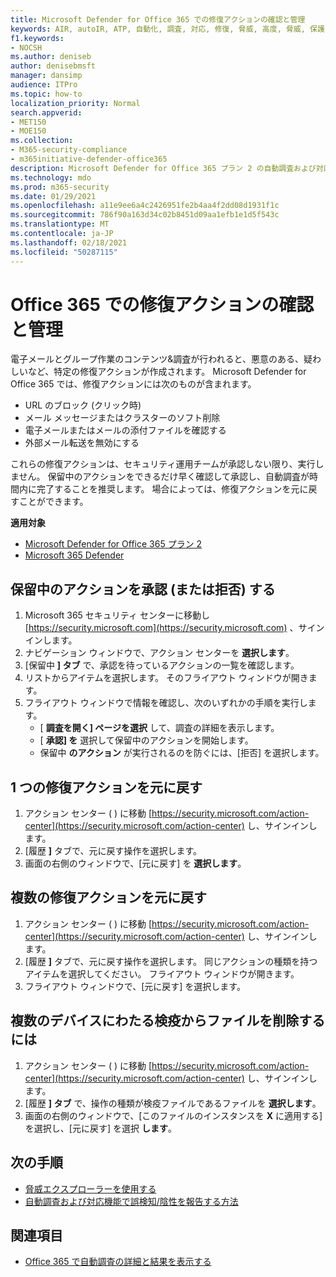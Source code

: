 ```yaml
---
title: Microsoft Defender for Office 365 での修復アクションの確認と管理
keywords: AIR, autoIR, ATP, 自動化, 調査, 対応, 修復, 脅威, 高度, 脅威, 保護
f1.keywords:
- NOCSH
ms.author: deniseb
author: denisebmsft
manager: dansimp
audience: ITPro
ms.topic: how-to
localization_priority: Normal
search.appverid:
- MET150
- MOE150
ms.collection:
- M365-security-compliance
- m365initiative-defender-office365
description: Microsoft Defender for Office 365 プラン 2 の自動調査および対応機能の修復アクションについて説明します。
ms.technology: mdo
ms.prod: m365-security
ms.date: 01/29/2021
ms.openlocfilehash: a11e9ee6a4c2426951fe2b4aa4f2dd08d1931f1c
ms.sourcegitcommit: 786f90a163d34c02b8451d09aa1efb1e1d5f543c
ms.translationtype: MT
ms.contentlocale: ja-JP
ms.lasthandoff: 02/18/2021
ms.locfileid: "50287115"
---
```

# <a name="review-and-manage-remediation-actions-in-office-365"></a>Office 365 での修復アクションの確認と管理

電子メールとグループ作業のコンテンツ&調査が行われると、悪意のある、疑わしいなど、特定の修復アクションが作成されます。 Microsoft Defender for Office 365 では、修復アクションには次のものが含まれます。
- URL のブロック (クリック時)
- メール メッセージまたはクラスターのソフト削除
- 電子メールまたはメールの添付ファイルを確認する
- 外部メール転送を無効にする

これらの修復アクションは、セキュリティ運用チームが承認しない限り、実行しません。 保留中のアクションをできるだけ早く確認して承認し、自動調査が時間内に完了することを推奨します。 場合によっては、修復アクションを元に戻すことができます。

**適用対象**
- [Microsoft Defender for Office 365 プラン 2](office-365-atp.md)
- [Microsoft 365 Defender](../mtp/microsoft-threat-protection.md)

## <a name="approve-or-reject-pending-actions"></a>保留中のアクションを承認 (または拒否) する

1. Microsoft 365 セキュリティ センターに移動し [https://security.microsoft.com](https://security.microsoft.com) 、サインインします。
2. ナビゲーション ウィンドウで、アクション センターを **選択します**。
3. [保留中 **] タブ** で、承認を待っているアクションの一覧を確認します。
4. リストからアイテムを選択します。 そのフライアウト ウィンドウが開きます。 
5. フライアウト ウィンドウで情報を確認し、次のいずれかの手順を実行します。
   - [ **調査を開く] ページを選択** して、調査の詳細を表示します。
   - [ **承認] を** 選択して保留中のアクションを開始します。
   - 保留中 **のアクション** が実行されるのを防ぐには、[拒否] を選択します。

## <a name="undo-one-remediation-action"></a>1 つの修復アクションを元に戻す

1. アクション センター ( ) に移動 [https://security.microsoft.com/action-center](https://security.microsoft.com/action-center) し、サインインします。
2. [履歴 **]** タブで、元に戻す操作を選択します。
3. 画面の右側のウィンドウで、[元に戻す] を **選択します**。

## <a name="undo-multiple-remediation-actions"></a>複数の修復アクションを元に戻す

1. アクション センター ( ) に移動 [https://security.microsoft.com/action-center](https://security.microsoft.com/action-center) し、サインインします。
2. [履歴 **]** タブで、元に戻す操作を選択します。 同じアクションの種類を持つアイテムを選択してください。 フライアウト ウィンドウが開きます。
3. フライアウト ウィンドウで、[元に戻す] を選択します。

## <a name="to-remove-a-file-from-quarantine-across-multiple-devices"></a>複数のデバイスにわたる検疫からファイルを削除するには

1. アクション センター ( ) に移動 [https://security.microsoft.com/action-center](https://security.microsoft.com/action-center) し、サインインします。
2. [履歴 **] タブ** で、操作の種類が検疫ファイルであるファイルを **選択します**。
3. 画面の右側のウィンドウで、[このファイルのインスタンスを **X** に適用する] を選択し、[元に戻す] を選択 **します**。

## <a name="next-steps"></a>次の手順

- [脅威エクスプローラーを使用する](threat-explorer.md)
- [自動調査および対応機能で誤検知/陰性を報告する方法](air-report-false-positives-negatives.md)

## <a name="see-also"></a>関連項目

- [Office 365 で自動調査の詳細と結果を表示する](air-view-investigation-results.md)
